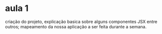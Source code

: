 # aula 1
criação do projeto, explicação basica sobre alguns componentes JSX entre outros;
mapeamento da nossa aplicação a ser feita durante a semana.
